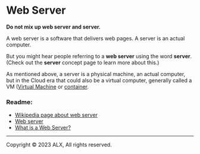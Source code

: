 Web Server
==========

**Do not mix up web server and server.**

A web server is a software that delivers web pages. A server is an actual computer.

But you might hear people referring to a **web server** using the word **server**. (Check out the **server** concept page to learn more about this.)

As mentioned above, a server is a physical machine, an actual computer, but in the Cloud era that could also be a virtual computer, generally called a VM ([Virtual Machine](https://en.wikipedia.org/wiki/Virtual_machine) or [container](https://www.cio.com/article/247005/what-are-containers-and-why-do-you-need-them.html).

### Readme:

*   [Wikipedia page about web server](https://en.wikipedia.org/wiki/Web_server)
*   [Web server](https://developer.mozilla.org/en-US/docs/Learn/Common_questions/Web_mechanics/What_is_a_web_server)
*   [What is a Web Server?](https://developer.mozilla.org/en-US/docs/Learn/Common_questions/Web_mechanics/What_is_a_web_server)

-----

Copyright © 2023 ALX, All rights reserved.
